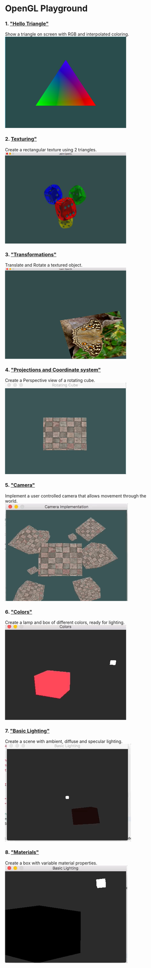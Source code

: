 # OpenGL Playground
### 1. <a href="https://github.com/JP01/open_gl/tree/fc28d2dd477351f55deafaa4beb229a56c269324">"Hello Triangle"</a>
Show a triangle on screen with RGB and interpolated coloring.</br>
<img src="ScreenGrabs/hello_triangle.png" width=400 height=300/>

### 2. <a href="https://github.com/JP01/open_gl/tree/c4122dc57528bb0282163220996c9c118284bb39">Texturing"</a>
Create a rectangular texture using 2 triangles.</br>
<img src="ScreenGrabs/texture_alpha.png" width=400 height=300/>

### 3. <a href="https://github.com/JP01/open_gl/tree/339c795ec159959110b655a5fa403fef413f8d1f">"Transformations"</a>
Translate and Rotate a textured object.</br>
<img src="ScreenGrabs/transformation.png" width=400 height=300/>

### 4. <a href="https://github.com/JP01/open_gl/tree/2563fd606cbe23b7948e7b6f65570b55ba4bfcac">"Projections and Coordinate system"</a>
Create a Perspective view of a rotating cube.</br>
![](ScreenGrabs/projections.gif)

### 5. <a href="https://github.com/JP01/open_gl/tree/606398f3b1abb6ced6c78976023e86bcc8477bc5">"Camera"</a>
Implement a user controlled camera that allows movement through the world.</br>
![](ScreenGrabs/camera_movement.gif)

### 6. <a href="https://github.com/JP01/open_gl/tree/91987f9f099799abd1d8f7469b91eb313453f5ab">"Colors"</a>
Create a lamp and box of different colors, ready for lighting.</br>
![](ScreenGrabs/colors.gif)

### 7. <a href="https://github.com/JP01/open_gl/tree/01cce650e7d5def4a60a4c6638920438368d9a7f">"Basic Lighting"</a>
Create a scene with ambient, diffuse and specular lighting.</br>
![](ScreenGrabs/basic_lighting.gif)

### 8. <a href="https://github.com/JP01/open_gl">"Materials"</a>
Create a box with variable material properties.</br>
![](ScreenGrabs/materials.gif)

